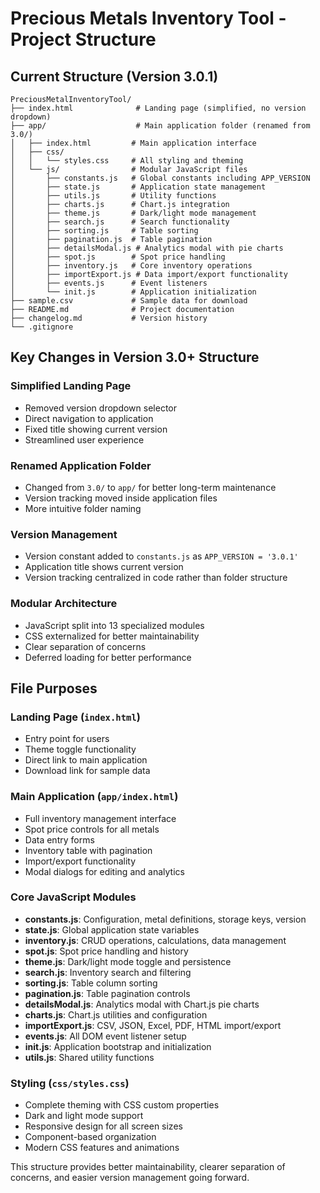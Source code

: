 # Precious Metals Inventory Tool - Project Structure

## Current Structure (Version 3.0.1)

```
PreciousMetalInventoryTool/
├── index.html              # Landing page (simplified, no version dropdown)
├── app/                    # Main application folder (renamed from 3.0/)
│   ├── index.html         # Main application interface
│   ├── css/
│   │   └── styles.css     # All styling and theming
│   └── js/                # Modular JavaScript files
│       ├── constants.js   # Global constants including APP_VERSION
│       ├── state.js       # Application state management
│       ├── utils.js       # Utility functions
│       ├── charts.js      # Chart.js integration
│       ├── theme.js       # Dark/light mode management
│       ├── search.js      # Search functionality
│       ├── sorting.js     # Table sorting
│       ├── pagination.js  # Table pagination
│       ├── detailsModal.js # Analytics modal with pie charts
│       ├── spot.js        # Spot price handling
│       ├── inventory.js   # Core inventory operations
│       ├── importExport.js # Data import/export functionality
│       ├── events.js      # Event listeners
│       └── init.js        # Application initialization
├── sample.csv             # Sample data for download
├── README.md              # Project documentation
├── changelog.md           # Version history
└── .gitignore
```

## Key Changes in Version 3.0+ Structure

### Simplified Landing Page
- Removed version dropdown selector
- Direct navigation to application
- Fixed title showing current version
- Streamlined user experience

### Renamed Application Folder
- Changed from `3.0/` to `app/` for better long-term maintenance
- Version tracking moved inside application files
- More intuitive folder naming

### Version Management
- Version constant added to `constants.js` as `APP_VERSION = '3.0.1'`
- Application title shows current version
- Version tracking centralized in code rather than folder structure

### Modular Architecture
- JavaScript split into 13 specialized modules
- CSS externalized for better maintainability
- Clear separation of concerns
- Deferred loading for better performance

## File Purposes

### Landing Page (`index.html`)
- Entry point for users
- Theme toggle functionality
- Direct link to main application
- Download link for sample data

### Main Application (`app/index.html`)
- Full inventory management interface
- Spot price controls for all metals
- Data entry forms
- Inventory table with pagination
- Import/export functionality
- Modal dialogs for editing and analytics

### Core JavaScript Modules
- **constants.js**: Configuration, metal definitions, storage keys, version
- **state.js**: Global application state variables
- **inventory.js**: CRUD operations, calculations, data management
- **spot.js**: Spot price handling and history
- **theme.js**: Dark/light mode toggle and persistence
- **search.js**: Inventory search and filtering
- **sorting.js**: Table column sorting
- **pagination.js**: Table pagination controls
- **detailsModal.js**: Analytics modal with Chart.js pie charts
- **charts.js**: Chart.js utilities and configuration
- **importExport.js**: CSV, JSON, Excel, PDF, HTML import/export
- **events.js**: All DOM event listener setup
- **init.js**: Application bootstrap and initialization
- **utils.js**: Shared utility functions

### Styling (`css/styles.css`)
- Complete theming with CSS custom properties
- Dark and light mode support
- Responsive design for all screen sizes
- Component-based organization
- Modern CSS features and animations

This structure provides better maintainability, clearer separation of concerns, and easier version management going forward.
